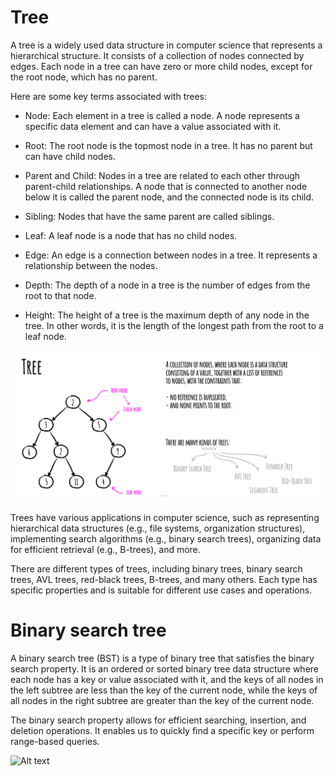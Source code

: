 # Tree

A tree is a widely used data structure in computer science that represents a hierarchical structure. It consists of a collection of nodes connected by edges. Each node in a tree can have zero or more child nodes, except for the root node, which has no parent.

Here are some key terms associated with trees:

- Node: Each element in a tree is called a node. A node represents a specific data element and can have a value associated with it.

- Root: The root node is the topmost node in a tree. It has no parent but can have child nodes.

- Parent and Child: Nodes in a tree are related to each other through parent-child relationships. A node that is connected to another node below it is called the parent node, and the connected node is its child.

- Sibling: Nodes that have the same parent are called siblings.

- Leaf: A leaf node is a node that has no child nodes.

- Edge: An edge is a connection between nodes in a tree. It represents a relationship between the nodes.

- Depth: The depth of a node in a tree is the number of edges from the root to that node.

- Height: The height of a tree is the maximum depth of any node in the tree. In other words, it is the length of the longest path from the root to a leaf node.

![Alt text](https://github.com/Danish9991/Data-structures-and-Algorithms-/blob/main/data-structure/tree/images/tree.jpeg)

Trees have various applications in computer science, such as representing hierarchical data structures (e.g., file systems, organization structures), implementing search algorithms (e.g., binary search trees), organizing data for efficient retrieval (e.g., B-trees), and more.

There are different types of trees, including binary trees, binary search trees, AVL trees, red-black trees, B-trees, and many others. Each type has specific properties and is suitable for different use cases and operations.

# Binary search tree

A binary search tree (BST) is a type of binary tree that satisfies the binary search property. It is an ordered or sorted binary tree data structure where each node has a key or value associated with it, and the keys of all nodes in the left subtree are less than the key of the current node, while the keys of all nodes in the right subtree are greater than the key of the current node.

The binary search property allows for efficient searching, insertion, and deletion operations. It enables us to quickly find a specific key or perform range-based queries.

![Alt text](https://github.com/Danish9991/Data-structures-and-Algorithms-/blob/main/data-structure/tree/images/binary-search-tree.jpeg)